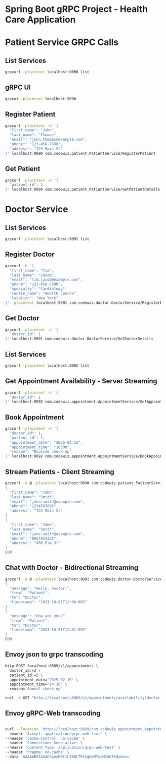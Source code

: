 # Spring Boot gRPC Project - Health Care Application


# Patient Service GRPC Calls


## List Services
```bash
grpcurl -plaintext localhost:9090 list
```

## gRPC UI
```bash
grpcui -plaintext localhost:9090
```

## Register Patient

```bash
grpcurl -plaintext -d '{
  "first_name": "John",
  "last_name": "Thomas",
  "email": "john.thomas@example.com",
  "phone": "123-456-7890",
  "address": "123 Main St"
}' localhost:9090 com.codewiz.patient.PatientService/RegisterPatient
```

## Get Patient
```bash
grpcurl -plaintext -d '{
  "patient_id": 1
}' localhost:9090 com.codewiz.patient.PatientService/GetPatientDetails
```


# Doctor Service


## List Services
```bash
grpcurl -plaintext localhost:9091 list
```

## Register Doctor

```bash
grpcurl -d '{
  "first_name": "Tim",
  "last_name": "Jacob",
  "email": "tim.jacob@example.com",
  "phone": "123-456-7890",
  "specialty": "Cardiology",
  "centre_name": "Health Centre",
  "location": "New York"
}' -plaintext localhost:9091 com.codewiz.doctor.DoctorService/RegisterDoctor
```

## Get Doctor
```bash
grpcurl -plaintext -d '{
  "doctor_id": 1
}' localhost:9091 com.codewiz.doctor.DoctorService/GetDoctorDetails
```

## List Services
```bash
grpcurl -plaintext localhost:9092 list
```

## Get Appointment Availability - Server Streaming
```bash
grpcurl -plaintext -d '{
  "doctor_id": 1
}' localhost:9092 com.codewiz.appointment.AppointmentService/GetAppointmentAvailability
```

## Book Appointment
```bash
grpcurl -plaintext -d '{
  "doctor_id": 1,
  "patient_id": 1,
  "appointment_date": "2025-02-15",
  "appointment_time": "10:00",
  "reason": "Routine check-up"
}' localhost:9092 com.codewiz.appointment.AppointmentService/BookAppointment
```

## Stream Patients - Client Streaming
```bash
grpcurl -d @ -plaintext localhost:9090 com.codewiz.patient.PatientService/StreamPatients <<EOM
{
  "first_name": "John",
  "last_name": "Smith",
  "email": "john.smith@example.com",
  "phone": "1234567890",
  "address": "123 Main St"
}
{
  "first_name": "Jane",
  "last_name": "Smith",
  "email": "jane.smith@example.com",
  "phone": "0987654321",
  "address": "456 Elm St"
}
EOM
```

## Chat with Doctor - Bidirectional Streaming
```bash
grpcurl -d @ -plaintext localhost:9091 com.codewiz.doctor.DoctorService/Chat <<EOM
{
  "message": "Hello, Doctor!",
  "from": "Patient",
  "to": "Doctor",
  "timestamp": "2023-10-01T12:00:00Z"
}
{
  "message": "How are you?",
  "from": "Patient",
  "to": "Doctor",
  "timestamp": "2023-10-01T12:01:00Z"
}
EOM
```

## Envoy json to grpc transcoding
```bash
http POST localhost:8089/v1/appointments \
  doctor_id:=3 \
  patient_id:=5 \
  appointment_date="2025-02-15" \
  appointment_time="14:30" \
  reason="Annual check-up"
```

```bash
curl -X GET "http://localhost:8089/v1/appointments/availability?doctor_id=10"
```

## Envoy gRPC-Web transcoding
```bash

curl --location 'http://localhost:8099/com.codewiz.appointment.AppointmentService/BookAppointment' \
--header 'Accept: application/grpc-web-text' \
--header 'Cache-Control: no-cache' \
--header 'Connection: keep-alive' \
--header 'Content-Type: application/grpc-web-text' \
--header 'Pragma: no-cache' \
--data 'AAAAAB0IAhACGgoyMDI1LTA0LTExIgUxMTozMCoEZXdydw=='
```
